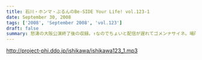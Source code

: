 ```yaml
---
title: 石川・ホンマ・ぶるんのBe-SIDE Your Life! vol.123-1
date: September 30, 2008
tags: ['2008', 'September 2008', 'vol.123']
draft: false
summary: 怒濤の大阪公演終了後の収録。↑なのでちょいと配信が遅れてゴメンナサイネ。場所は大阪・道頓堀すぐそばのとあるお店！！雰囲気はシーズンオフに野球選手の対談をお店で鍋つつきながらやってる…あの感じね！とはいってもちょっとうるさかったりするのでご勘弁を！NAMAE
---
```


http://project-phi.ddo.jp/ishikawa/ishikawa123_1.mp3